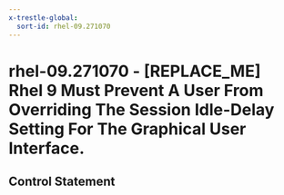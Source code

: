 ```yaml
---
x-trestle-global:
  sort-id: rhel-09.271070
---
```


# rhel-09.271070 - \[REPLACE_ME\] Rhel 9 Must Prevent A User From Overriding The Session Idle-Delay Setting For The Graphical User Interface.

## Control Statement
